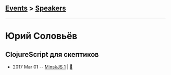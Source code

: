 ## [Events](../README.md) > [Speakers](../speakers.md)
---

# Юрий Соловьёв

## ClojureScript для скептиков
- 2017 Mar 01 -- [MinskJS 1](https://www.youtube.com/watch?v=zJjaOeNoIhY)  | [:notebook:](https://docs.google.com/presentation/d/1itFQuBnKihJcENgIKzNbP2dRWDfIhjXUhqkhpsgeJDg/edit)  
